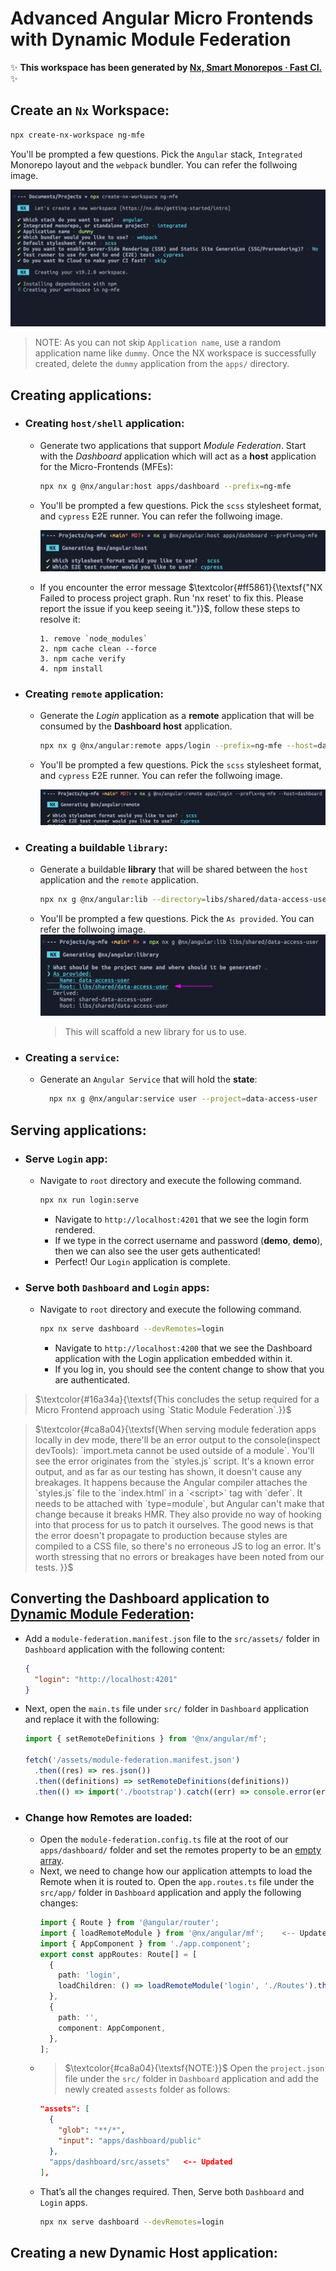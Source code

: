 # Advanced Angular Micro Frontends with Dynamic Module Federation

✨ **This workspace has been generated by [Nx, Smart Monorepos · Fast CI.](https://nx.dev/recipes/angular/dynamic-module-federation-with-angular)** ✨

## Create an `Nx` Workspace:

```sh
npx create-nx-workspace ng-mfe
```

You'll be prompted a few questions. Pick the `Angular` stack, `Integrated` Monorepo layout and the `webpack` bundler. You can refer the follwoing image.

![NX Workspace](images/img.png)

> NOTE: As you can not skip `Application name`, use a random application name like `dummy`. Once the NX workspace is successfully created, delete the `dummy` application from the `apps/` directory.

## Creating applications:

- ### Creating `host/shell` application:

  - Generate two applications that support _Module Federation_. Start with the _Dashboard_ application which will act as a **host** application for the Micro-Frontends (MFEs):

    ```sh
    npx nx g @nx/angular:host apps/dashboard --prefix=ng-mfe
    ```

  - You'll be prompted a few questions. Pick the `scss` stylesheet format, and `cypress` E2E runner. You can refer the follwoing image.

    ![Host application](images/img-1.png)

  - If you encounter the error message $\textcolor{#ff5861}{\textsf{"NX Failed to process project graph. Run 'nx reset' to fix this. Please report the issue if you keep seeing it."}}$, follow these steps to resolve it:

    ```shell
    1. remove `node_modules`
    2. npm cache clean --force
    3. npm cache verify
    4. npm install
    ```

- ### Creating `remote` application:

  - Generate the _Login_ application as a **remote** application that will be consumed by the **Dashboard host** application.

    ```sh
    npx nx g @nx/angular:remote apps/login --prefix=ng-mfe --host=dashboard
    ```

  - You'll be prompted a few questions. Pick the `scss` stylesheet format, and `cypress` E2E runner. You can refer the follwoing image.

    ![Remote application](images/img-2.png)

- ### Creating a buildable `library`:

  - Generate a buildable **library** that will be shared between the `host` application and the `remote` application.

    ```sh
    npx nx g @nx/angular:lib --directory=libs/shared/data-access-user --buildable
    ```

  - You'll be prompted a few questions. Pick the `As provided`. You can refer the follwoing image.
    ![Shared Library](images/img-3.png)

    > This will scaffold a new library for us to use.

- ### Creating a `service`:

  - Generate an `Angular Service` that will hold the **state**:

    ```sh
      npx nx g @nx/angular:service user --project=data-access-user
    ```

## Serving applications:

- ### Serve `Login` app:
  - Navigate to `root` directory and execute the following command.
    ```sh
    npx nx run login:serve
    ```
    - Navigate to `http://localhost:4201` that we see the login form rendered.
    - If we type in the correct username and password (**demo**, **demo**), then we can also see the user gets authenticated!
    - Perfect! Our `Login` application is complete.
- ### Serve both `Dashboard` and `Login` apps:
  - Navigate to `root` directory and execute the following command.
    ```sh
    npx nx serve dashboard --devRemotes=login
    ```
    - Navigate to `http://localhost:4200` that we see the Dashboard application with the Login application embedded within it.
    - If you log in, you should see the content change to show that you are authenticated.

> $\textcolor{#16a34a}{\textsf{This concludes the setup required for a Micro Frontend approach using `Static Module Federation`.}}$

> $\textcolor{#ca8a04}{\textsf{When serving module federation apps locally in dev mode, there'll be an error output to the console(inspect devTools): `import.meta cannot be used outside of a module`. You'll see the error originates from the `styles.js` script. It's a known error output, and as far as our testing has shown, it doesn't cause any breakages. It happens because the Angular compiler attaches the `styles.js` file to the `index.html` in a `<script>` tag with `defer`.
It needs to be attached with `type=module`, but Angular can't make that change because it breaks HMR. They also provide no way of hooking into that process for us to patch it ourselves.
The good news is that the error doesn't propagate to production because styles are compiled to a CSS file, so there's no erroneous JS to log an error.
It's worth stressing that no errors or breakages have been noted from our tests.
}}$

## Converting the Dashboard application to <ins>Dynamic Module Federation</ins>:

- Add a `module-federation.manifest.json` file to the `src/assets/` folder in `Dashboard` application with the following content:

  ```json
  {
    "login": "http://localhost:4201"
  }
  ```

- Next, open the `main.ts` file under `src/` folder in `Dashboard` application and replace it with the following:

  ```ts
  import { setRemoteDefinitions } from '@nx/angular/mf';

  fetch('/assets/module-federation.manifest.json')
    .then((res) => res.json())
    .then((definitions) => setRemoteDefinitions(definitions))
    .then(() => import('./bootstrap').catch((err) => console.error(err)));
  ```

- ### Change how Remotes are loaded:
  - Open the `module-federation.config.ts` file at the root of our `apps/dashboard/` folder and set the remotes property to be an <ins>empty array</ins>.
  - Next, we need to change how our application attempts to load the Remote when it is routed to. Open the `app.routes.ts` file under the `src/app/` folder in `Dashboard` application and apply the following changes:
    ```ts
    import { Route } from '@angular/router';
    import { loadRemoteModule } from '@nx/angular/mf';    <-- Updated
    import { AppComponent } from './app.component';
    export const appRoutes: Route[] = [
      {
        path: 'login',
        loadChildren: () => loadRemoteModule('login', './Routes').then((m) => m.remoteRoutes),    <-- Updated
      },
      {
        path: '',
        component: AppComponent,
      },
    ];
    ```
  - > $\textcolor{#ca8a04}{\textsf{NOTE:}}$ Open the `project.json` file under the `src/` folder in `Dashboard` application and add the newly created `assests` folder as follows:
    ```json
    "assets": [
      {
        "glob": "**/*",
        "input": "apps/dashboard/public"
      },
      "apps/dashboard/src/assets"   <-- Updated
    ],
    ```
  - That’s all the changes required. Then, Serve both `Dashboard` and `Login` apps.
    ```sh
    npx nx serve dashboard --devRemotes=login
    ```

## Creating a new Dynamic Host application:
